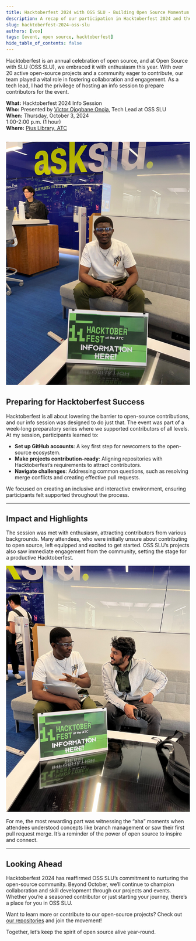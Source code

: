 ```yaml
---
title: Hacktoberfest 2024 with OSS SLU - Building Open Source Momentum
description: A recap of our participation in Hacktoberfest 2024 and the info session I led to empower contributors.
slug: hacktoberfest-2024-oss-slu
authors: [voo]
tags: [event, open source, hacktoberfest]
hide_table_of_contents: false
---
```


Hacktoberfest is an annual celebration of open source, and at Open Source with SLU (OSS SLU), we embraced it with enthusiasm this year. With over 20 active open-source projects and a community eager to contribute, our team played a vital role in fostering collaboration and engagement. As a tech lead, I had the privilege of hosting an info session to prepare contributors for the event.

<!--truncate-->



**What:** Hacktoberfest 2024 Info Session<br/>
**Who:** Presented by [Victor Ojogbane Onoja](https://github.com/git-voo), Tech Lead at OSS SLU<br/>
**When:** Thursday, October 3, 2024<br/>
  1:00-2:00 p.m. (1 hour)<br/>
**Where:** [Pius Library, ATC](https://www.slu.edu/library/services/academic-technology-commons/index.php)

![Participants engaging during the session](oss-hacktoberfest-2024/2024-10-03_3.jpg)
---

## Preparing for Hacktoberfest Success

Hacktoberfest is all about lowering the barrier to open-source contributions, and our info session was designed to do just that. The event was part of a week-long preparatory series where we supported contributors of all levels. At my session, participants learned to:

- **Set up GitHub accounts**: A key first step for newcomers to the open-source ecosystem.
- **Make projects contribution-ready**: Aligning repositories with Hacktoberfest’s requirements to attract contributors.
- **Navigate challenges**: Addressing common questions, such as resolving merge conflicts and creating effective pull requests.

We focused on creating an inclusive and interactive environment, ensuring participants felt supported throughout the process.

---

## Impact and Highlights

The session was met with enthusiasm, attracting contributors from various backgrounds. Many attendees, who were initially unsure about contributing to open source, left equipped and excited to get started. OSS SLU’s projects also saw immediate engagement from the community, setting the stage for a productive Hacktoberfest.

![Attendees during the Q&A session](oss-hacktoberfest-2024/2024-10-03_2.jpg)

For me, the most rewarding part was witnessing the “aha” moments when attendees understood concepts like branch management or saw their first pull request merge. It’s a reminder of the power of open source to inspire and connect.

---
## Looking Ahead

Hacktoberfest 2024 has reaffirmed OSS SLU’s commitment to nurturing the open-source community. Beyond October, we’ll continue to champion collaboration and skill development through our projects and events. Whether you’re a seasoned contributor or just starting your journey, there’s a place for you in OSS SLU.

Want to learn more or contribute to our open-source projects? Check out [our repositories](https://github.com/oss-slu) and join the movement!

Together, let’s keep the spirit of open source alive year-round.
